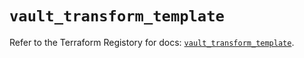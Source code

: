 # `vault_transform_template`

Refer to the Terraform Registory for docs: [`vault_transform_template`](https://www.terraform.io/docs/providers/vault/r/transform_template).
